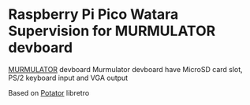 # Raspberry Pi Pico Watara Supervision for MURMULATOR devboard

[MURMULATOR](https://github.com/AlexEkb4ever/MURMULATOR_classical_scheme) devboard 
Murmulator devboard have MicroSD card slot, PS/2 keyboard input and VGA output

Based on [Potator](https://git.libretro.com/libretro/potator) libretro
